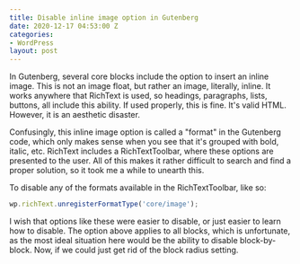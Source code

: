 ```yaml
---
title: Disable inline image option in Gutenberg
date: 2020-12-17 04:53:00 Z
categories:
- WordPress
layout: post
---
```


In Gutenberg, several core blocks include the option to insert an inline image. This is not an image float, but rather an image, literally, inline. It works anywhere that RichText is used, so headings, paragraphs, lists, buttons, all include this ability. If used properly, this is fine. It's valid HTML. However, it is an aesthetic disaster.

Confusingly, this inline image option is called a "format" in the Gutenberg code, which only makes sense when you see that it's grouped with bold, italic, etc. RichText includes a RichTextToolbar, where these options are presented to the user. All of this makes it rather difficult to search and find a proper solution, so it took me a while to unearth this.

To disable any of the formats available in the RichTextToolbar, like so:

```javascript
wp.richText.unregisterFormatType('core/image');
```

I wish that options like these were easier to disable, or just easier to learn how to disable. The option above applies to all blocks, which is unfortunate, as the most ideal situation here would be the ability to disable block-by-block. Now, if we could just get rid of the block radius setting.